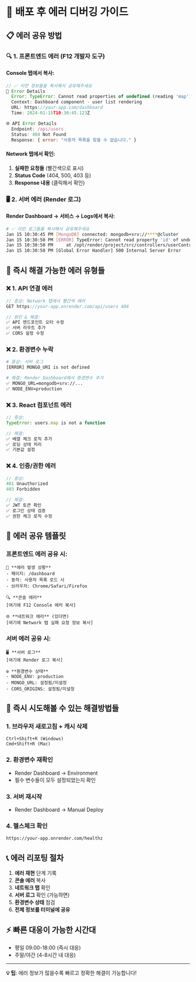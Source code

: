 # 🐛 배포 후 에러 디버깅 가이드

## 📋 에러 공유 방법

### 🔍 **1. 프론트엔드 에러 (F12 개발자 도구)**

#### Console 탭에서 복사:
```javascript
// ✅ 이런 정보들을 복사해서 공유해주세요
🚨 Error Details
  Error: TypeError: Cannot read properties of undefined (reading 'map')
  Context: Dashboard component - user list rendering
  URL: https://your-app.com/dashboard
  Time: 2024-01-15T10:30:45.123Z

🌐 API Error Details
  Endpoint: /api/users
  Status: 404 Not Found
  Response: { error: "사용자 목록을 찾을 수 없습니다." }
```

#### Network 탭에서 확인:
1. **실패한 요청들** (빨간색으로 표시)
2. **Status Code** (404, 500, 403 등)
3. **Response 내용** (클릭해서 확인)

### 🖥️ **2. 서버 에러 (Render 로그)**

#### Render Dashboard → 서비스 → Logs에서 복사:
```bash
# ✅ 이런 로그들을 복사해서 공유해주세요
Jan 15 10:30:45 PM [MongoDB] connected: mongodb+srv://****@cluster
Jan 15 10:30:50 PM [ERROR] TypeError: Cannot read property 'id' of undefined
Jan 15 10:30:50 PM     at /opt/render/project/src/controllers/userController.js:23:15
Jan 15 10:30:50 PM [Global Error Handler] 500 Internal Server Error
```

## 🚀 **즉시 해결 가능한 에러 유형들**

### ❌ **1. API 연결 에러**
```javascript
// 증상: Network 탭에서 빨간색 에러
GET https://your-app.onrender.com/api/users 404

// 원인 & 해결:
✅ API 엔드포인트 오타 수정
✅ 서버 라우트 추가
✅ CORS 설정 수정
```

### ❌ **2. 환경변수 누락**
```bash
# 증상: 서버 로그
[ERROR] MONGO_URI is not defined

# 해결: Render Dashboard에서 환경변수 추가
✅ MONGO_URL=mongodb+srv://...
✅ NODE_ENV=production
```

### ❌ **3. React 컴포넌트 에러**
```javascript
// 증상:
TypeError: users.map is not a function

// 해결:
✅ 배열 체크 로직 추가
✅ 로딩 상태 처리
✅ 기본값 설정
```

### ❌ **4. 인증/권한 에러**
```javascript
// 증상:
401 Unauthorized
403 Forbidden

// 해결:
✅ JWT 토큰 확인
✅ 로그인 상태 검증
✅ 권한 체크 로직 수정
```

## 📱 **에러 공유 템플릿**

### 프론트엔드 에러 공유 시:
```
🐛 **에러 발생 상황**
- 페이지: /dashboard
- 동작: 사용자 목록 로드 시
- 브라우저: Chrome/Safari/Firefox

🔍 **콘솔 에러**
[여기에 F12 Console 에러 복사]

🌐 **네트워크 에러** (있다면)
[여기에 Network 탭 실패 요청 정보 복사]
```

### 서버 에러 공유 시:
```
🖥️ **서버 로그**
[여기에 Render 로그 복사]

⚙️ **환경변수 상태**
- NODE_ENV: production
- MONGO_URL: 설정됨/미설정
- CORS_ORIGINS: 설정됨/미설정
```

## 🔧 **즉시 시도해볼 수 있는 해결방법들**

### 1. **브라우저 새로고침 + 캐시 삭제**
```
Ctrl+Shift+R (Windows)
Cmd+Shift+R (Mac)
```

### 2. **환경변수 재확인**
- Render Dashboard → Environment
- 필수 변수들이 모두 설정되었는지 확인

### 3. **서버 재시작**
- Render Dashboard → Manual Deploy

### 4. **헬스체크 확인**
```
https://your-app.onrender.com/healthz
```

## 📞 **에러 리포팅 절차**

1. **에러 재현** 단계 기록
2. **콘솔 에러** 복사
3. **네트워크 탭** 확인
4. **서버 로그** 확인 (가능하면)
5. **환경변수 상태** 점검
6. **전체 정보를 터미널에 공유**

## ⚡ **빠른 대응이 가능한 시간대**
- 평일 09:00-18:00 (즉시 대응)
- 주말/야간 (4-8시간 내 대응)

---

**💡 팁**: 에러 정보가 많을수록 빠르고 정확한 해결이 가능합니다!